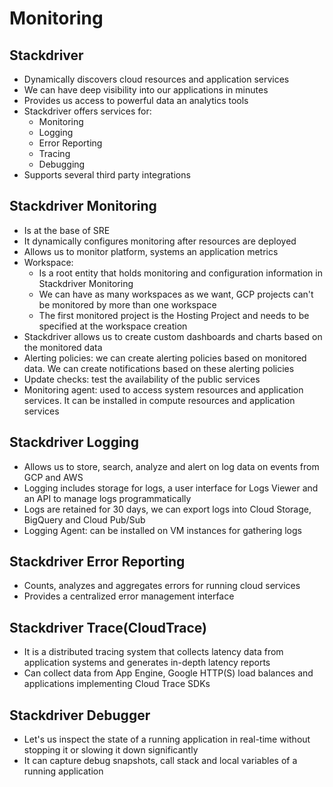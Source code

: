 # Monitoring

## Stackdriver

- Dynamically discovers cloud resources and application services
- We can have deep visibility into our applications in minutes
- Provides us access to powerful data an analytics tools
- Stackdriver offers services for:
    - Monitoring
    - Logging
    - Error Reporting
    - Tracing
    - Debugging
- Supports several third party integrations

## Stackdriver Monitoring

- Is at the base of SRE
- It dynamically configures monitoring after resources are deployed
- Allows us to monitor platform, systems an application metrics
- Workspace:
    - Is a root entity that holds monitoring and configuration information in Stackdriver Monitoring
    - We can have as many workspaces as we want, GCP projects can't be monitored by more than one workspace
    - The first monitored project is the Hosting Project and needs to be specified at the workspace creation
- Stackdriver allows us to create custom dashboards and charts based on the monitored data
- Alerting policies: we can create alerting policies based on monitored data. We can create notifications based on these alerting policies
- Update checks: test the availability of the public services
- Monitoring agent: used to access system resources and application services. It can be installed in compute resources and application services

## Stackdriver Logging

- Allows us to store, search, analyze and alert on log data on events from GCP and AWS
- Logging includes storage for logs, a user interface for Logs Viewer and an API to manage logs programmatically
- Logs are retained for 30 days, we can export logs into Cloud Storage, BigQuery and Cloud Pub/Sub
- Logging Agent: can be installed on VM instances for gathering logs

## Stackdriver Error Reporting

- Counts, analyzes and aggregates errors for running cloud services
- Provides a centralized error management interface

## Stackdriver Trace(CloudTrace)

- It is a distributed tracing system that collects latency data from application systems and generates in-depth latency reports
- Can collect data from App Engine, Google HTTP(S) load balances and applications implementing Cloud Trace SDKs

## Stackdriver Debugger

- Let's us inspect the state of a running application in real-time without stopping it or slowing it down significantly
- It can capture debug snapshots, call stack and local variables of a running application
